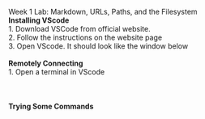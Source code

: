 Week 1 Lab: Markdown, URLs, Paths, and the Filesystem
<br>**Installing VScode**
<br> 1. Download VSCode from official website.
<br> 2. Follow the instructions on the website page
<br> 3. Open VScode. It should look like the window below
<br>
<br>**Remotely Connecting**
<br> 1. Open a terminal in VScode
<br>
<br>
<br>
<br>**Trying Some Commands**
<br>
<br>
<br>
<br>
